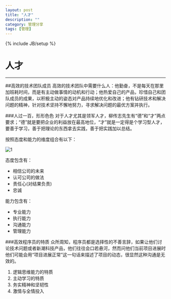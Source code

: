 ```yaml
---
layout: post
title: "人才"
description: ""
category: 管理分享
tags: [管理]
---
```

{% include JB/setup %}
# 人才   
---

##高效的技术团队成员
高效的技术团队中需要什么人：他勤奋，不是每天在那里加班耗时间，而是有主动做事情的动机和行动；他热爱自己的产品，珍惜自己和团队成员的成果，以积极主动的姿态对产品持续地优化和改进；他有钻研技术和解决问题的精神，针对技术坚持不懈地努力，寻求解决问题的最优方案并执行。

###人过一百，形形色色
对于人才尤其是领军人才，柳传志先生有“德”和“才”两点要求；“德”就是要把企业的利益放在最高地位，“才”就是一定得是个学习型人才，要善于学习，善于把理论的东西拿去实践，善于把实践加以总结。

按照态度和能力的维度组合有以下：

![1](http://zhangdadi.github.io/image/2.png)




态度包含有：

* 相信公司的未来
* 认可公司的做法
* 责任心(对结果负责)
* 忠诚

能力包含有：

* 专业能力
* 执行能力
* 沟通能力
* 管理能力

###高效程序员的特质
众所周知，程序员都是选择性的不善言辞，如果让他们讨论技术问题或者新潮科技产品，他们往往会口若悬河，然而问他们当前项目进展时他们可能会用“项目进展正常”这一句话来描述了项目的动态，很显然这种沟通是无效的。

1.  逻辑思维能力的特质
2. 主动学习的特质
3. 务实精神和坚韧性
4. 激情与全情投入




